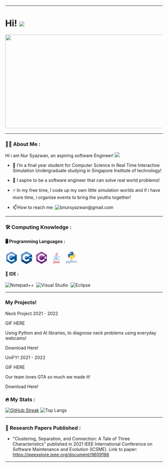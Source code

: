 ----
<h1>
  Hi!
  <img src="https://media.giphy.com/media/hvRJCLFzcasrR4ia7z/giphy.gif" width="30px"/>
</h1>
<div align="center">
  <img src="https://media.giphy.com/media/dWesBcTLavkZuG35MI/giphy.gif" width="600" height="300"/>
</div>

---

### :man_technologist: About Me :
Hi i am Nur Syazwan, an aspiring software Engineer! 
<img src="https://media.giphy.com/media/WUlplcMpOCEmTGBtBW/giphy.gif" width="30">


- :telescope: I’m a final year student for Computer Science in Real Time Interactive Simulation Undergraduate studying in Singapore Institute of technology!

- :seedling: I aspire to be a software engineer that can solve real world problems!

- :zap: In my free time, I code up my own little simulation worlds and if i have more time, i organise events to bring the youths together!

- :mailbox:How to reach me: <img src="https://img.shields.io/badge/email-bnursyazwan%40gmail.com-blue" title="bnursyazwana@gmail.com" alt="bnursyazwan@gmail.com" >

---

### :hammer_and_wrench: Computing Knowledge :

#### 🖥 Programming Languages :
<div>
   <img src="https://github.com/devicons/devicon/blob/master/icons/c/c-original.svg" title="C" alt="C" width="40" height="40"/>&nbsp;
    <img src="https://github.com/devicons/devicon/blob/master/icons/cplusplus/cplusplus-original.svg" title="C++" alt="C++" width="40" height="40"/>&nbsp;
    <img src="https://github.com/devicons/devicon/blob/master/icons/csharp/csharp-original.svg" title="C#" alt="C#" width="40" height="40"/>&nbsp;
  <img src="https://github.com/devicons/devicon/blob/master/icons/java/java-original-wordmark.svg" title="Java" alt="Java" width="40" height="40"/>&nbsp;
   <img src="https://github.com/devicons/devicon/blob/master/icons/python/python-original-wordmark.svg" title="python"  alt="python" width="40" height="40"/>&nbsp;
</div>

#### 🤖 IDE : 
<div>

  <img src="https://notepad-plus-plus.org/images/logo.svg" title="Notepad++"  alt="Notepad++" width="80" height="40"/>&nbsp;
<img src="https://upload.wikimedia.org/wikipedia/commons/1/19/Visual_Studio_2012_logo_and_wordmark.svg" title="Visual Studio"  alt="Visual Studio" width="80" height="40"/>&nbsp;
<img src="https://upload.wikimedia.org/wikipedia/commons/d/d0/Eclipse-Luna-Logo.svg" title="Eclipse"  alt="Eclipse" width="80" height="40"/>&nbsp;


</div>

---

### My Projects!
<div>
  
Neck Project 2021 - 2022 
  
GIF HERE
  
Using Python and AI libraries, to diagnose neck problems using everyday webcams!
  
Download Here!

UniFY! 2021 - 2022

GIF HERE
  
Our team loves GTA so much we made it!
  
Download Here!
  
 
  
</div>

### :fire: My Stats :
[![GitHub Streak](http://github-readme-streak-stats.herokuapp.com?user=wanzies&theme=tokyonight)](https://git.io/streak-stats)
![Top Langs](https://github-readme-stats.vercel.app/api/top-langs/?username=wanzies&theme=tokyonight&layout=compact)

---
### 📖 Research Papers Published :
- "Clustering, Separation, and Connection: A Tale of Three Characteristics"
published in 2021 IEEE International Conference on Software Maintenance and Evolution (ICSME).
Link to paper: https://ieeexplore.ieee.org/document/9609186
---

